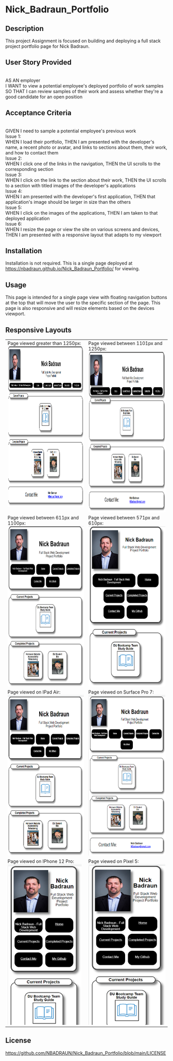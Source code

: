 # Nick_Badraun_Portfolio

## Description

This project Assignment is focused on building and deploying a full stack project portfolio page for Nick Badraun.  

## User Story Provided 

<Br>AS AN employer
<Br>I WANT to view a potential employee's deployed portfolio of work samples
<Br>SO THAT I can review samples of their work and assess whether they're a good candidate for an open position

## Acceptance Criteria 
<Br>GIVEN I need to sample a potential employee's previous work
<Br>Issue 1: 
<Br>WHEN I load their portfolio, THEN I am presented with the developer's name, a recent photo or avatar, and links to sections about them, their work, and how to contact them
<Br>Issue 2:
<Br>WHEN I click one of the links in the navigation, THEN the UI scrolls to the corresponding section
<Br>Issue 3:
<Br>WHEN I click on the link to the section about their work, THEN the UI scrolls to a section with titled images of the developer's applications
<Br>Issue 4: 
<Br>WHEN I am presented with the developer's first application, THEN that application's image should be larger in size than the others
<Br>Issue 5: 
<Br>WHEN I click on the images of the applications, THEN I am taken to that deployed application
<Br>Issue 6: 
<Br>WHEN I resize the page or view the site on various screens and devices, THEN I am presented with a responsive layout that adapts to my viewport

## Installation

Installation is not required.  This is a single page deployed at https://nbadraun.github.io/Nick_Badraun_Portfolio/ for viewing.  

## Usage

This page is intended for a single page view with floating navigation buttons at the top that will move the user to the specific section of the page.  This page is also responsive and will resize elements based on the devices viewport.  

## Responsive Layouts 
<table>
    <tr>
        <td valign="top">Page viewed greater than 1250px:<img src="assets\Images\Max-Width 1250px+.PNG" width="500px" height="500px" alt="Picture of page viewed greater than 1250px"/>
        <td valign="top">Page viewed between 1101px and 1250px:<img src="assets\Images\Max-Width 1101px to 1250px.PNG" width="500px" height="500px" alt="Picture of page viewed between 1101px and 1250px"/></td>
    </tr>
    <tr>
        <td valign="top">Page viewed between 611px and 1100px:<img src="assets\Images\Max-Width 611px to 1100px.PNG" width="500px" height="500px" alt="Picture of page viewed between 611px and 1100px"/>
        <td valign="top">Page viewed between 571px and 610px:<img src="assets\Images\Max-Width 571px to 610px.PNG" width="500px" height="500px" alt="Picture of page viewed between 571px and 610px"/></td>
    </tr>
    <tr>
        <td valign="top">Page viewed on IPad Air:<img src="assets\Images\Max-Width IPadAir.PNG" height="500px"      alt="Picture of page viewed on IPad Air"/>
        <td valign="top">Page viewed on Surface Pro 7:<img src="assets\Images\Max-Width Surface Pro7.PNG" width="500px" height="500px" alt="Picture of page viewed on Surface Pro 7"/></td>
    <tr>
        <td valign="top">Page viewed on IPhone 12 Pro:<img src="assets\Images\Max-Width IPhone12Pro.PNG" height="500px"      alt="Picture of page viewed on IPhone 12 Pro"/>
        <td valign="top">Page viewed on Pixel 5:<img src="assets\Images\Max-Width Pixel5.PNG" width="300px" height="500px" alt="Picture of page viewed on Pixel 5"/></td>
    </tr>
</table>


## License

https://github.com/NBADRAUN/Nick_Badraun_Portfolio/blob/main/LICENSE


